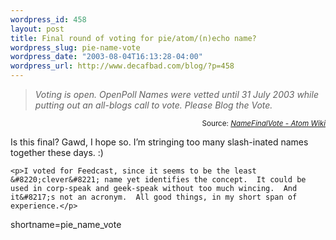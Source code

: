 ```yaml
--- 
wordpress_id: 458
layout: post
title: Final round of voting for pie/atom/(n)echo name?
wordpress_slug: pie-name-vote
wordpress_date: "2003-08-04T16:13:28-04:00"
wordpress_url: http://www.decafbad.com/blog/?p=458
---
```

<blockquote cite="http://www.intertwingly.net/wiki/pie/NameFinalVote"><i>Voting is open.  OpenPoll  Names were vetted until 31 July 2003 while putting out an all-blogs call to vote. Please Blog the Vote.</i></blockquote><div class="credit" align="right"><small>Source: <cite><a href="http://www.intertwingly.net/wiki/pie/NameFinalVote">NameFinalVote - Atom Wiki</a></cite></small></div>	<p>Is this final?  Gawd, I hope so.  I&#8217;m stringing too many slash-inated names together these days.  :)</p>

	<p>I voted for Feedcast, since it seems to be the least &#8220;clever&#8221; name yet identifies the concept.  It could be used in corp-speak and geek-speak without too much wincing.  And it&#8217;s not an acronym.  All good things, in my short span of experience.</p>
<!--more-->
shortname=pie_name_vote
